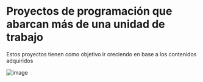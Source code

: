 # Proyectos de programación que abarcan más de una unidad de trabajo

Estos proyectos tienen como objetivo ir creciendo en base a los contenidos adquiridos

![image](https://user-images.githubusercontent.com/91023374/196935627-f79caa7a-1afa-43bd-983a-c184c82a7f5a.png)
